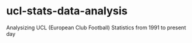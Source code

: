 # ucl-stats-data-analysis
Analysizing UCL (European Club Football) Statistics from 1991 to present day
